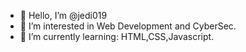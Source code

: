 - 👋 Hello, I’m @jedi019
- 👀 I’m interested in Web Development and CyberSec.
- 🌱 I’m currently learning: HTML,CSS,Javascript.

<!---
jedi019/jedi019 is a ✨ special ✨ repository because its `README.md` (this file) appears on your GitHub profile.
You can click the Preview link to take a look at your changes.
--->
